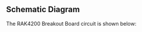 ## Schematic Diagram

The RAK4200 Breakout Board circuit is shown below:

<rk-img
  src="/assets/images/datasheet/rak4200-breakout-module/rak4200-breakout-module-schematic.png"
  width="100%"
  figure-number="4"
  caption="RAK4200 Breakout Module Schematic"
/>


